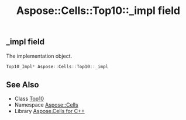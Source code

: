 ﻿---
title: Aspose::Cells::Top10::_impl field
linktitle: _impl
second_title: Aspose.Cells for C++ API Reference
description: 'Aspose::Cells::Top10::_impl field. The implementation object in C++.'
type: docs
weight: 1200
url: /cpp/aspose.cells/top10/_impl/
---
## _impl field


The implementation object.

```cpp
Top10_Impl* Aspose::Cells::Top10::_impl
```

## See Also

* Class [Top10](../)
* Namespace [Aspose::Cells](../../)
* Library [Aspose.Cells for C++](../../../)
